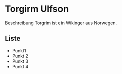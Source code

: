 # Torgirm Ulfson

Beschreibung Torgrim ist ein Wikinger aus Norwegen.

## Liste

* Punkt1
* Punkt 2
* Punkt 3
* Punkt 4
